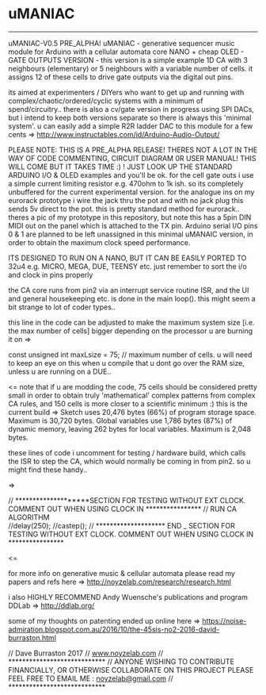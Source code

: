 # uMANIAC
****************************
uMANIAC-V0.5 PRE_ALPHA!
uMANIAC - generative sequencer music module for Arduino with a cellular automata core
NANO + cheap OLED - GATE OUTPUTS VERSION - this version is a simple example 1D CA with 3 neighbours (elementary) or 5 neighbours with a variable number of cells. it assigns 12 of these cells to drive gate outputs via the digital out pins. 

its aimed at experimenters / DIYers who want to get up and running with complex/chaotic/ordered/cyclic systems with a minimum of spend/circuitry.. there is also a cv/gate version in progress using SPI DACs, but i intend to keep both versions separate so there is always this 'minimal system'. u can easily add a simple R2R ladder DAC to this module for a few cents => 
http://www.instructables.com/id/Arduino-Audio-Output/

PLEASE NOTE: THIS IS A PRE_ALPHA RELEASE! THERES NOT A LOT IN THE WAY OF CODE COMMENTING, CIRCUIT DIAGRAM 0R USER MANUAL! 
THIS WILL COME BUT IT TAKES TIME :) ! JUST LOOK UP THE STANDARD ARDUINO I/O & OLED examples and you'll be ok. for the cell gate outs i use a simple current limiting resistor e.g. 470ohm to 1k ish. so its completely unbuffered for the current experimental version. for the analogue ins on my eurorack prototype i wire the jack thru the pot and with no jack plug this sends 5v direct to the pot. this is pretty standard method for eurorack.. theres a pic of my prototype in this repository, but note this has a 5pin DIN MIDI out on the panel which is attached to the TX pin. Arduino serial I/O pins 0 & 1 are planned to be left unassigned in this minimal uMANAIC version, in order to obtain the maximum clock speed performance.

ITS DESIGNED TO RUN ON A NANO, BUT IT CAN BE EASILY PORTED TO 32u4 e.g. MICRO, MEGA, DUE, TEENSY etc. just remember to sort the i/o and clock in pins properly

the CA core runs from pin2 via an interrupt service routine ISR, and the UI and general housekeeping etc. is done in the main loop(). this might seem a bit strange to lot of coder types..  

this line in the code can be adjusted to make the maximum system size [i.e. the max number of cells] bigger depending on the processor u are burning it on 
=>

const unsigned int maxLsize = 75;  // maximum number of cells. u will need to keep an eye on this when u compile that u dont go over the RAM size, unless u are running on a DUE..

<= 
note that if u are modding the code, 75 cells should be considered pretty small in order to obtain truly 'mathematical' complex patterns from complex CA rules, and 150 cells is more closer to a scientific minimum :) this is the current build =>
Sketch uses 20,476 bytes (66%) of program storage space. Maximum is 30,720 bytes.
Global variables use 1,786 bytes (87%) of dynamic memory, leaving 262 bytes for local variables. Maximum is 2,048 bytes.


these lines of code i uncomment for testing / hardware build, which calls the ISR to step the CA, which would normally be coming in from pin2. so u might find these handy..  

=>
    
  // ********************SECTION FOR TESTING WITHOUT EXT CLOCK. COMMENT OUT WHEN USING CLOCK IN ****************
    // RUN CA ALGORITHM  
    //delay(250);
    //castep();
 // ******************** END _ SECTION FOR TESTING WITHOUT EXT CLOCK. COMMENT OUT WHEN USING CLOCK IN ****************

<=

for more info on generative music & cellular automata please read my papers and refs here =>
http://noyzelab.com/research/research.html
 
i also HIGHLY RECOMMEND Andy Wuensche's publications and program DDLab =>
http://ddlab.org/

some of my thoughts on patenting ended up online here =>
https://noise-admiration.blogspot.com.au/2016/10/the-45sis-no2-2016-david-burraston.html


// Dave Burraston 2017
// www.noyzelab.com
// ****************************
// ANYONE WISHING TO CONTRIBUTE FINANCIALLY, OR OTHERWISE COLLABORATE ON THIS PROJECT PLEASE FEEL FREE TO EMAIL ME : noyzelab@gmail.com
// ****************************

